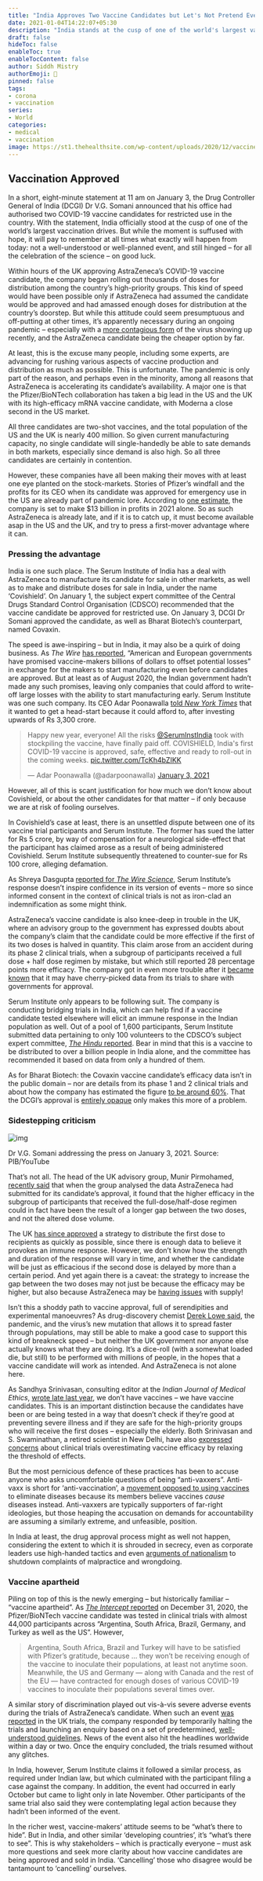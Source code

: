 ```yaml
---
title: "India Approves Two Vaccine Candidates but Let's Not Pretend Everything Is Okay"
date: 2021-01-04T14:22:07+05:30
description: "India stands at the cusp of one of the world's largest vaccination drives – but while the moment is suffused with hope, a lot still depends on good luck."
draft: false
hideToc: false
enableToc: true
enableTocContent: false
author: Siddh Mistry
authorEmoji: 🤯
pinned: false
tags:
- corona
- vaccination
series:
- World
categories:
- medical
- vaccination
image: https://st1.thehealthsite.com/wp-content/uploads/2020/12/vaccine-8-655x353.jpg
---
```


## Vaccination Approved

In a short, eight-minute statement at 11 am on January 3, the Drug Controller General of India (DCGI) Dr V.G. Somani announced that his office had authorised two COVID-19 vaccine candidates for restricted use in the country. With the statement, India officially stood at the cusp of one of the world’s largest vaccination drives. But while the moment is suffused with hope, it will pay to remember at all times what exactly will happen from today: not a well-understood or well-planned event, and still hinged – for all the celebration of the science – on good luck.

Within hours of the UK approving AstraZeneca’s COVID-19 vaccine candidate, the company began rolling out thousands of doses for distribution among the country’s high-priority groups. This kind of speed would have been possible only if AstraZeneca had assumed the candidate would be approved and had amassed enough doses for distribution at the country’s doorstep. But while this attitude could seem presumptuous and off-putting at other times, it’s apparently necessary during an ongoing pandemic – especially with a [more contagious form](https://science.thewire.in/the-sciences/novel-coronavirus-d614g-mutation-rna-virus-replication-covid-19-pandemic/) of the virus showing up recently, and the AstraZeneca candidate being the cheaper option by far.

At least, this is the excuse many people, including some experts, are advancing for rushing various aspects of vaccine production and distribution as much as possible. This is unfortunate. The pandemic is only part of the reason, and perhaps even in the minority, among all reasons that AstraZeneca is accelerating its candidate’s availability. A major one is that the Pfizer/BioNTech collaboration has taken a big lead in the US and the UK with its high-efficacy mRNA vaccine candidate, with Moderna a close second in the US market.

All three candidates are two-shot vaccines, and the total population of the US and the UK is nearly 400 million. So given current manufacturing capacity, no single candidate will single-handedly be able to sate demands in both markets, especially since demand is also high. So all three candidates are certainly in contention.

However, these companies have all been making their moves with at least one eye planted on the stock-markets. Stories of Pfizer’s windfall and the profits for its CEO when its candidate was approved for emergency use in the US are already part of pandemic lore. According to [one estimate](https://science.thewire.in/health/covid-19-vaccine-universally-available-big-pharma-monopolies/), the company is set to make $13 billion in profits in 2021 alone. So as such AstraZeneca is already late, and if it is to catch up, it must become available asap in the US and the UK, and try to press a first-mover advantage where it can.

### Pressing the advantage

India is one such place. The Serum Institute of India has a deal with AstraZeneca to manufacture its candidate for sale in other markets, as well as to make and distribute doses for sale in India, under the name ‘Covishield’. On January 1, the subject expert committee of the Central Drugs Standard Control Organisation (CDSCO) recommended that the vaccine candidate be approved for restricted use. On January 3, DCGI Dr Somani approved the candidate, as well as Bharat Biotech’s counterpart, named Covaxin.

The speed is awe-inspiring – but in India, it may also be a quirk of doing business. As *The Wire* [has reported](https://thewire.in/health/adar-poonawalla-serum-institute-covid-19-vaccine), “American and European governments have promised vaccine-makers billions of dollars to offset potential losses” in exchange for the makers to start manufacturing even before candidates are approved. But at least as of August 2020, the Indian government hadn’t made any such promises, leaving only companies that could afford to write-off large losses with the ability to start manufacturing early. Serum Institute was one such company. Its CEO Adar Poonawalla [told *New York Times*](https://www.nytimes.com/2020/08/01/world/asia/coronavirus-vaccine-india.html) that it wanted to get a head-start because it could afford to, after investing upwards of Rs 3,300 crore.

<blockquote class="twitter-tweet"><p lang="en" dir="ltr">Happy new year, everyone! All the risks <a href="https://twitter.com/SerumInstIndia?ref_src=twsrc%5Etfw">@SerumInstIndia</a> took with stockpiling the vaccine, have finally paid off. COVISHIELD, India&#39;s first COVID-19 vaccine is approved, safe, effective and ready to roll-out in the coming weeks. <a href="https://t.co/TcKh4bZIKK">pic.twitter.com/TcKh4bZIKK</a></p>&mdash; Adar Poonawalla (@adarpoonawalla) <a href="https://twitter.com/adarpoonawalla/status/1345605880381784067?ref_src=twsrc%5Etfw">January 3, 2021</a></blockquote> <script async src="https://platform.twitter.com/widgets.js" charset="utf-8"></script>

However, all of this is scant justification for how much we don’t know about Covishield, or about the other candidates for that matter – if only because we are at risk of fooling ourselves.

In Covishield’s case at least, there is an unsettled dispute between one of its vaccine trial participants and Serum Institute. The former has sued the latter for Rs 5 crore, by way of compensation for a neurological side-effect that the participant has claimed arose as a result of being administered Covishield. Serum Institute subsequently threatened to counter-sue for Rs 100 crore, alleging defamation.

As Shreya Dasgupta [reported for *The Wire Science*](https://science.thewire.in/health/covid-19-serum-institute-clinical-trials-chennai-volunteer-communication-ethics-dcgi/), Serum Institute’s response doesn’t inspire confidence in its version of events – more so since informed consent in the context of clinical trials is not as iron-clad an indemnification as some might think.

AstraZeneca’s vaccine candidate is also knee-deep in trouble in the UK, where an advisory group to the government has expressed doubts about the company’s claim that the candidate could be more effective if the first of its two doses is halved in quantity. This claim arose from an accident during its phase 2 clinical trials, when a subgroup of participants received a full dose + half dose regimen by mistake, but which still reported 28 percentage points more efficacy. The company got in even more trouble after it [became known](https://www.wired.com/story/the-astrazeneca-covid-vaccine-data-isnt-up-to-snuff/) that it may have cherry-picked data from its trials to share with governments for approval.

Serum Institute only appears to be following suit. The company is conducting bridging trials in India, which can help find if a vaccine candidate tested elsewhere will elicit an immune response in the Indian population as well. Out of a pool of 1,600 participants, Serum Institute submitted data pertaining to only 100 volunteers to the CDSCO’s subject expert committee, [*The Hindu* reported](https://www.thehindu.com/news/national/coronavirus-serum-institute-of-indias-covid-19-vaccine-covishield-likely-to-be-approved-for-emergency-use-in-india/article33472324.ece). Bear in mind that this is a vaccine to be distributed to over a billion people in India alone, and the committee has recommended it based on data from only a hundred of them.

As for Bharat Biotech: the Covaxin vaccine candidate’s efficacy data isn’t in the public domain – nor are details from its phase 1 and 2 clinical trials and about how the company has estimated the figure [to be around 60%](https://science.thewire.in/health/covid-19-bharat-biotechs-covaxin-expected-to-be-60-effective-company-says/). That the DCGI’s approval is [entirely opaque](https://science.thewire.in/health/biocon-itolizumab-covid-national-task-force-19-dcgi-approval-phase-2-cdsco/) only makes this more of a problem.

### Sidestepping criticism

![img](https://cdn.thewire.in/wp-content/uploads/2021/01/03115608/Screenshot-2021-01-03-at-11.55.32-AM.png)

Dr V.G. Somani addressing the press on January 3, 2021. Source: PIB/YouTube

That’s not all. The head of the UK advisory group, Munir Pirmohamed, [recently said](https://science.thewire.in/health/still-in-the-weeds-uk-nod-for-astrazeneca-vaccine-raises-more-questions/) that when the group analysed the data AstraZeneca had submitted for its candidate’s approval, it found that the higher efficacy in the subgroup of participants that received the full-dose/half-dose regimen could in fact have been the result of a longer gap between the two doses, and not the altered dose volume.

The UK [has since approved](https://www.thehindu.com/opinion/editorial/the-second-dose-the-hindu-editorial-on-covid-19-vaccine-clearance-in-india/article33475177.ece) a strategy to distribute the first dose to recipients as quickly as possible, since there is enough data to believe it provokes an immune response. However, we don’t know how the strength and duration of the response will vary in time, and whether the candidate will be just as efficacious if the second dose is delayed by more than a certain period. And yet again there is a caveat: the strategy to increase the gap between the two doses may not just be because the efficacy may be higher, but also because AstraZeneca may be [having issues](https://app.box.com/s/uwwn2dv4o2d0ena726gf4403f3p2acnu) with supply!

Isn’t this a shoddy path to vaccine approval, full of serendipities and experimental manoeuvres? As drug-discovery chemist [Derek Lowe said](https://twitter.com/Dereklowe/status/1344644941339889669), the pandemic, and the virus’s new mutation that allows it to spread faster through populations, may still be able to make a good case to support this kind of breakneck speed – but neither the UK government nor anyone else actually knows what they are doing. It’s a dice-roll (with a somewhat loaded die, but still) to be performed with millions of people, in the hopes that a vaccine candidate will work as intended. And AstraZeneca is not alone here.

As Sandhya Srinivasan, consulting editor at the *Indian Journal of Medical Ethics*, [wrote late last year](https://science.thewire.in/health/covid-19-vaccines-immunisation-insufficient-tests-financial-stake-vaccine-related-injuries/), we don’t have vaccines – we have vaccine candidates. This is an important distinction because the candidates have been or are being tested in a way that doesn’t check if they’re good at preventing severe illness and if they are safe for the high-priority groups who will receive the first doses – especially the elderly. Both Srinivasan and S. Swaminathan, a retired scientist in New Delhi, have also [expressed concerns](https://science.thewire.in/the-sciences/covid-19-vaccine-efficacy-clinical-trials-adverse-events-severe-disease-proven-technology/) about clinical trials overestimating vaccine efficacy by relaxing the threshold of effects.

But the most pernicious defence of these practices has been to accuse anyone who asks uncomfortable questions of being “anti-vaxxers”. Anti-vaxx is short for ‘anti-vaccination’, a [movement opposed to using vaccines](https://science.thewire.in/health/mmr-vaccination-autism/) to eliminate diseases because its members believe vaccines *cause* diseases instead. Anti-vaxxers are typically supporters of far-right ideologies, but those heaping the accusation on demands for accountability are assuming a similarly extreme, and unfeasible, position.

In India at least, the drug approval process might as well not happen, considering the extent to which it is shrouded in secrecy, even as corporate leaders use high-handed tactics and even [arguments of nationalism](https://twitter.com/kiranshaw/status/1283371081089216512) to shutdown complaints of malpractice and wrongdoing.

### Vaccine apartheid

Piling on top of this is the newly emerging – but historically familiar – “vaccine apartheid”. As [*The Intercept* reported](https://theintercept.com/2020/12/31/covid-vaccine-countries-scarcity-access/) on December 31, 2020, the Pfizer/BioNTech vaccine candidate was tested in clinical trials with almost 44,000 participants across “Argentina, South Africa, Brazil, Germany, and Turkey as well as the US”. However,

> Argentina, South Africa, Brazil and Turkey will have to be satisfied with Pfizer’s gratitude, because … they won’t be receiving enough of the vaccine to inoculate their populations, at least not anytime soon. Meanwhile, the US and Germany — along with Canada and the rest of the EU — have contracted for enough doses of various COVID-19 vaccines to inoculate their populations several times over.

A similar story of discrimination played out vis-à-vis severe adverse events during the trials of AstraZeneca’s candidate. When such an event [was reported](https://www.statnews.com/2020/09/08/astrazeneca-covid-19-vaccine-study-put-on-hold-due-to-suspected-adverse-reaction-in-participant-in-the-u-k/) in the UK trials, the company responded by temporarily halting the trials and launching an enquiry based on a set of predetermined, [well-understood guidelines](https://science.thewire.in/the-sciences/covid-19-vaccine-clinical-trials-participant-illness-aefi-data-safety-what-next/). News of the event also hit the headlines worldwide within a day or two. Once the enquiry concluded, the trials resumed without any glitches.

In India, however, Serum Institute claims it followed a similar process, as required under Indian law, but which culminated with the participant filing a case against the company. In addition, the event had occurred in early October but came to light only in late November. Other participants of the same trial also said they were contemplating legal action because they hadn’t been informed of the event.

In the richer west, vaccine-makers’ attitude seems to be “what’s there to hide”. But in India, and other similar ‘developing countries’, it’s “what’s there to see”. This is why stakeholders – which is practically everyone – must ask more questions and seek more clarity about how vaccine candidates are being approved and sold in India. ‘Cancelling’ those who disagree would be tantamount to ‘cancelling’ ourselves.

